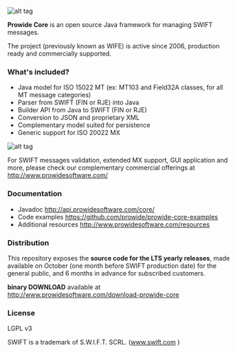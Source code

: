 ![alt tag](http://www.prowidesoftware.com/images/logo/prowideLogoHorizontal-800x253-300dpi.jpg)


**Prowide Core** is an open source Java framework for managing SWIFT messages.

The project (previously known as WIFE) is active since 2006, production ready and commercially supported.

### What's included?
* Java model for ISO 15022 MT (ex: MT103 and Field32A classes, for all MT message categories)
* Parser from SWIFT (FIN or RJE) into Java
* Builder API from Java to SWIFT (FIN or RJE)
* Conversion to JSON and proprietary XML
* Complementary model suited for persistence
* Generic support for ISO 20022 MX

![alt tag](http://www.prowidesoftware.com/images/infografias/coreModelLayers.png)

For SWIFT messages validation, extended MX support, GUI application and more, please check our complementary commercial offerings at http://www.prowidesoftware.com/

### Documentation
* Javadoc http://api.prowidesoftware.com/core/
* Code examples https://github.com/prowide/prowide-core-examples
* Additional resources http://www.prowidesoftware.com/resources

### Distribution
This repository exposes the **source code for the LTS yearly releases**, made available on October (one month before SWIFT production date) for the general public, and 6 months in advance for subscribed customers. 

**binary DOWNLOAD** available at http://www.prowidesoftware.com/download-prowide-core

### License

LGPL v3

SWIFT is a trademark of S.W.I.F.T. SCRL. (www.swift.com )
